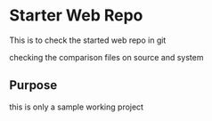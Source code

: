 # Starter Web Repo

This is to check the started web repo in git

checking the comparison files on source and system
## Purpose

this is only a sample working project
